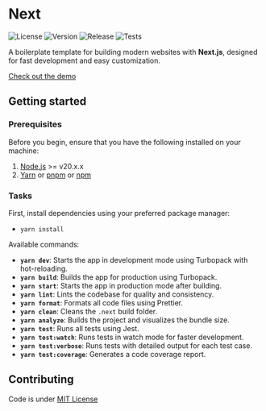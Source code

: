 # Next

![License](https://img.shields.io/badge/License-MIT-blue)
![Version](https://img.shields.io/badge/Version-1.0.0-orange)
![Release](https://img.shields.io/badge/Release-stable-brightgreen)
![Tests](https://img.shields.io/badge/Tests-passed-green)

A boilerplate template for building modern websites with **Next.js**, designed for fast development and easy customization.

[Check out the demo](https://jrdevhub.github.io/next-supabase)

## Getting started

### Prerequisites

Before you begin, ensure that you have the following installed on your machine:

1. [Node.js](https://nodejs.org/) >= v20.x.x
2. [Yarn](https://yarnpkg.com/) or [pnpm](https://pnpm.io/) or [npm](https://www.npmjs.com/)

### Tasks

First, install dependencies using your preferred package manager:

- `yarn install`

Available commands:

- **`yarn dev`**: Starts the app in development mode using Turbopack with hot-reloading.
- **`yarn build`**: Builds the app for production using Turbopack.
- **`yarn start`**: Starts the app in production mode after building.
- **`yarn lint`**: Lints the codebase for quality and consistency.
- **`yarn format`**: Formats all code files using Prettier.
- **`yarn clean`**: Cleans the `.next` build folder.
- **`yarn analyze`**: Builds the project and visualizes the bundle size.
- **`yarn test`**: Runs all tests using Jest.
- **`yarn test:watch`**: Runs tests in watch mode for faster development.
- **`yarn test:verbose`**: Runs tests with detailed output for each test case.
- **`yarn test:coverage`**: Generates a code coverage report.

## Contributing

Code is under [MIT License](./LICENSE)
